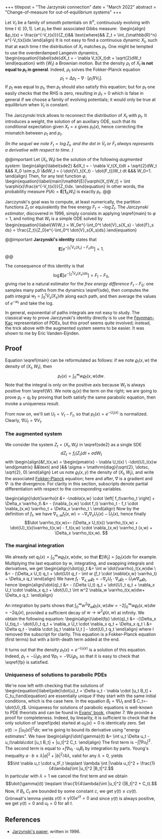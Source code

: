 +++
titlepost = "The Jarzynski connection"
date = "March 2022"
abstract = "Change-of-measure for out-of-equilibrium systems"
+++

Let $V_t$ be a family of smooth potentials on $\mathbb{R}^n$, continuously evolving with time $t\in[0,1]$. Let $p_t$ be their associated Gibbs measure: 
\begin{align} &p_t(x) = \frac{e^{-V_t(x)}}{Z_t}&& \text{where}&& Z_t = \int_{\mathbb{R}^n} e^{-V_t(x)}dx.\end{align}
It is not easy to find a continuous dynamic $X_t$, such that at each time $t$ the distribution of $X_t$ matches $p_t$. One might be tempted to use the overderdamped Langevin dynamics, 
\begin{equation}\label{sde}dX_t = - \nabla V_t(X_t)dt + \sqrt{2}dW_t \end{equation}
with $(W_t)$ a Brownian motion. But the density $\rho_t$ of $X_t$  **is not equal to $p_t$ in general**. Indeed, $\rho_t$ solves the Fokker-Planck equation 
$$\dot{\rho}_t = \Delta\rho_t - \nabla \cdot [\rho_t \nabla V_t].$$ 
If $\rho_t$ was equal to $p_t$, then $p_t$ should also satisfy this equation; but for $p_t$ one easily checks that the RHS is zero, resulting in $\dot{p}_t=0$ which is false in general if we choose a family of evolving potentials; it would only be true at equilibrium when $V_t$ is constant.  


The Jarczynski trick allows to reconnect the distribution of $X_t$ with $p_t$. It introduces a weight, the solution of an auxiliary ODE, such that its conditional expectation given $X_t=x$ gives $p_t(x)$, hence correcting the mismatch between $\rho_t$ and $p_t$. 

*(In the sequel we note $F_t = \log Z_t$, and the dot in $\dot{V}_t$ or $\dot{F}_t$ always represents a derivative with respect to time. )*


@@important
Let $(X_t, W_t)$ be the solution of the following *augmented system*: 
\begin{align}\label{sde2}
&dX_t = - \nabla V_t(X_t)dt + \sqrt{2}dW_t &&& X_0 \sim p_0 \\&dW_t = (-\dot{V}_t(X_t) - \dot{F_t})W_t dt &&& W_0=1. 
\end{align}
Then, for any test function $\varphi$, 
\begin{equation}\label{main}\mathbf{E}[\varphi(X_t)W_t] = \int \varphi(x)\frac{e^{-V_t(x)}}{Z_t}dx. \end{equation}
In other words, the probability measure $P(A) = \mathbf{E}[\mathbf{1}_A W_t]$ is exactly $p_t$. 
@@




Jarczynski's goal was to compute, at least numerically, the partition functions $Z_t$ or equivalently the free energy $F_t = - \log Z_t$.  The *Jarczynski estimator*, discovered in 1996, simply consists in applying \eqref{main} to $\varphi=1$, and noting that $W_t$ is a simple ODE solved by 
\begin{equation}\label{W}W_t = W_0e^{-\int_0^t \dot{V}_s(X_s) - \dot{F}_s ds} = \frac{Z_t}{Z_0}e^{-\int_0^t \dot{V}_s(X_s)ds}.\end{equation}

@@important
**Jarzynski's identity** states that 
$$\mathbf{E}[e^{-\int_0^t \dot{V}_s(X_s) - \dot{F}_sds}] = 1. $$
@@

The consequence  of this identity is that 
$$ \log \mathbf{E}[e^{-\int_0^t \dot{V}_s(X_s)ds}] = F_t - F_0, $$
giving rise to a natural estimator for the *free energy difference* $F_t-F_0$: one samples many paths from the dynamics \eqref{sde}, then computes the path integral $w_t = \int_0^t \dot{V}_s(X_s)ds$ along each path, and then average the values of $e^{-w_t}$ and take the log. 

In general, exponential of paths integrals are not easy to study. The classical way to prove Jarczynski's identity directly is to use the [Feynman-Kac](https://en.wikipedia.org/wiki/Feynman%E2%80%93Kac_formula) representation of PDEs, but this proof seems quite involved; instead, the trick above with the augmented system seems to be easier. It was shown to me by Eric Vanden-Eijnden. 


## Proof
Equation \eqref{main} can be reformulated as follows: if we note $\varrho_t(x,w)$ the density of $(X_t, W_t)$, then 
$$ p_t(x) = \int_0^\infty w \varrho_t(x,w)dw.$$
Note that the integral is only on the positive axis because $W_t$ is always positive from \eqref{W}. We note $q_t(x)$ the term on the right; we are going to prove $p_t=q_t$ by proving that both  satisfy the same parabolic equation, then invoke a uniqueness result. 

From now on, we'll set $U_t = V_t - F_t$, so that $p_t(x) = e^{-U_t(x)}$ is normalized. Clearly, $\nabla U_t = \nabla V_t$. 

### The augmented system


We consider the system $Z_t=  (X_t, W_t)$ in \eqref{sde2} as a single SDE 
$$d Z_t = f_t(Z_t)dt + \sigma dW_t$$ 
with 
\begin{align}&f_t(x,w) = \begin{pmatrix} - \nabla U_t(x) \\ -\dot{U}_t(x)w \end{pmatrix} &&\text{ and }&& \sigma = \mathrm{diag}(\sqrt{2}, \dotsc, \sqrt{2}, 0).\end{align}
Let us note $\varrho_t(x,y)$ the density of $(X_t, W_t)$, and write the associated [Fokker-Planck](https://en.wikipedia.org/wiki/Fokker%E2%80%93Planck_equation) equation; here and after, $\nabla$ is a gradient and $\nabla \cdot$ is the divergence. For clarity in this section, subscripts denote partial differentiation with respect to the corresponding variables. 

\begin{align}\dot{\varrho}_t &= -\nabla_{x,w} \cdot  \left[ f_t\varrho_t \right] + \Delta_x \varrho_t\\
&= - (\nabla_{x,w} \cdot f_t) \varrho_t - f_t \cdot  \nabla_{x,w} \varrho_t + \Delta_x \varrho_t \\
 \end{align}
Now by the definition of $f_t$, we have $\nabla_{x,w}f_t(x,w) = - \nabla_x \nabla_x U_t(x) - \dot{U}_t(x)$, hence finally
$$\dot \varrho_t(x,w)=- (\Delta_x U_t(x)) \varrho_t(x,w) + \dot{U}_t(x)\varrho_t(x,w) - f_t(x,w) \cdot \nabla_{x,w} \varrho_t (x,w) + \Delta_x \varrho_t(x,w). 
$$
### The marginal integration

We already set $q_t(x) = \int_0^\infty w \varrho_t(x,w)dw$, so that $\mathbf{E}[W_t] = \int q_t(x)dx$ for example. Multiplying the last equation by $w$, integrating, and swapping integrals and derivatives, we get 
 \begin{align}\dot{q}_t &= \int w \dot{\varrho}_t(x,w)dw \\
 &= - (\Delta_x U_t) q_t + \dot{U}_t q_t - \int w (f_t \cdot \nabla_{x,w} \varrho_t)  + \Delta_x q_t
 \end{align}
 We have $f_t \cdot \nabla_{x,w} \varrho_t = - \nabla_x U_t \cdot \nabla_x \varrho_t - \dot{U}_t w \nabla_w \varrho_t$, hence 
\begin{align}\dot{q}_t &=  - (\Delta U_t) q_t + \dot{U}_t q_t + \nabla_x U_t \cdot \nabla_x q_t   + \dot{U}_t \int w^2 \nabla_w \varrho_t(x,w)dw+ \Delta_x q_t. 
\end{align}

 An integration by parts shows that $\int_0^\infty w^2 \nabla_w \varrho_t(x,w)dw = -2 \int_0^\infty w \varrho_t(x,w)dw = -2q_t(x)$, provided a sufficient decay of $w \to w^2 \varrho(x,w)$ at infinity. We obtain the following equation:
 \begin{align}\label{fp} \dot{q}_t &= -(\Delta_x U_t)q_t - \dot{U}_t q_t + \nabla_x U_t \cdot \nabla_x q_t + \Delta_x q_t \\ &=  \Delta q_t - \nabla \cdot [q_t \nabla U_t  ] - \dot{U}_t q_t \end{align}
 where I removed the subscript for clarity. This equation is a Fokker-Planck equation (first terms) but with a birth-death term added at the end. 

 It turns out that the density $p_t(x) = e^{-U_t(x)}$ is a solution of this equation. Indeed, $\dot{p}_t = - \dot{U}_t p_t$ and $\nabla p_t = -\nabla U_t p_t$, so that it is easy to check that \eqref{fp} is satisfied. 

### Uniqueness of solutions to parabolic PDEs

We're now left with checking that the solutions of \begin{equation}\label{pde}\dot{u}_t = \Delta u_t - \nabla \cdot [u_t B_t] + C_tu_t\end{equation}
are essentially unique if they start with the same initial conditions, which is the case here. In the equation $B_t = \nabla U_t$ and $ C_t=-\dot{U}_t$. Uniqueness for solutions of parabolic equations is well-known to PDE theorists and can be found in [Evans' book](https://math24.files.wordpress.com/2013/02/partial-differential-equations-by-evans.pdf), chapter 7. We provide a proof for completeness. Indeed, by linearity, it is sufficient to check that the only solution of \eqref{pde} started at $u_0(x) = 0$ is identically zero. Set $\gamma(t):=\int |u_t(x)|^2dx$; we're going to bound its derivative using "energy estimates". We have
\begin{align}\dot{\gamma}(t) &= \int u_t  \Delta u_t - u_t\nabla\cdot [u_t B_t] + |u_t|^2 C_t. 
\end{align}
The first term is $-\int |\nabla u_t|^2$. The second term is equal to $+\int \nabla u_t \cdot u_t B_t$ by integration by parts. Young's inequality $a \cdot b \leqslant \lambda |a|^2 +  |b|^2 / 4\lambda$, valid for any $\lambda>0$, yields 
$$\int \nabla u_t \cdot u_tF_t \leqslant \lambda \int |\nabla u_t|^2 + \frac{1}{4\lambda}\int |u_t|^2 |B_t|^2.$$
In particular with $\lambda=1$ we cancel the first term and we obtain 
$$\dot{\gamma}(t) \leqslant \frac{1}{4\lambda}\int |u_t|^2 (|B_t|^2 + C_t).$$ 
Now, if $B_t, C_t$ are bounded by some constant $c$, we get $\dot{\gamma}(t) \leqslant c \gamma(t)$. Grönwall's lemma yields $\gamma(t)\leqslant \gamma(0)e^{ct}=0$ and since $\gamma(t)$ is always positive, we get $\gamma(t)=0$ and $u_t=0$ for all $t$. 



 ## References

 - [Jarzynski's paper](https://arxiv.org/abs/cond-mat/9610209), written in 1996.